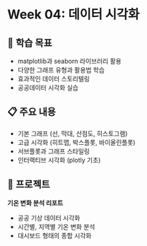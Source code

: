# Week 04: 데이터 시각화

## 🎯 학습 목표
- matplotlib과 seaborn 라이브러리 활용
- 다양한 그래프 유형과 활용법 학습
- 효과적인 데이터 스토리텔링
- 공공데이터 시각화 실습

## 📋 주요 내용
- 기본 그래프 (선, 막대, 산점도, 히스토그램)
- 고급 시각화 (히트맵, 박스플롯, 바이올린플롯)
- 서브플롯과 그래프 스타일링
- 인터랙티브 시각화 (plotly 기초)

## 🚀 프로젝트
**기온 변화 분석 리포트**
- 공공 기상 데이터 시각화
- 시간별, 지역별 기온 변화 분석
- 대시보드 형태의 종합 시각화
